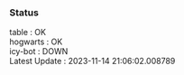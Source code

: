 ### Status


table : OK  
hogwarts : OK  
icy-bot : DOWN  
Latest Update : 2023-11-14 21:06:02.008789
